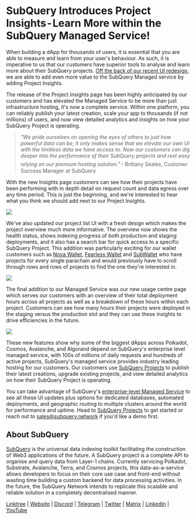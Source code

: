 # SubQuery Introduces Project Insights - Learn More within the SubQuery Managed Service!

When building a dApp for thousands of users, it is essential that you are able to measure and learn from your user's behaviour. As such, it is imperative to us that our customers have superior tools to analyse and learn more about their SubQuery projects. [Off the back of our recent UI redesign](./20220901-managed-service-redesign.md), we are able to add even more value to the SubQuery Managed service by adding Project Insights.

The release of the Project Insights page has been highly anticipated by our customers and has elevated the Managed Service to be more than just infrastructure hosting, it's now a complete service. Within one platform, you can reliably publish your latest creation, scale your app to thousands (if not millions) of users, and now view detailed analytics and insights on how your SubQuery Project is operating.

> _"We pride ourselves on opening the eyes of others to just how powerful data can be, it only makes sense that we elevate our own UI with the limitless data we have access to. Now our customers can dig deeper into the performance of their SubQuery projects and rest easy relying on our premium hosting solution."_ ᠆ Brittany Seales, Customer Success Manager at SubQuery

With the new Insights page customers can see how their projects have been performing with in depth detail on request count and data egress over any time period. This is just the beginning, and we're interested to hear what you think we should add next to our Project Insights.

![](https://cdn-images-1.medium.com/max/1200/0*0m3sT-fgo0E_-zi9)

We've also updated our project list UI with a fresh design which makes the project overview much more informative. The overview now shows the health status, shows indexing progress of both production and staging deployments, and it also has a search bar for quick access to a specific SubQuery Project. This addition was particularly exciting for our wallet customers such as [Nova Wallet](https://novawallet.io/), [Fearless Wallet](https://fearlesswallet.io/) and [SubWallet](https://subwallet.app/) who have projects for every single parachain and would previously have to scroll through rows and rows of projects to find the one they're interested in.

![](https://cdn-images-1.medium.com/max/1200/0*6A3c1QG24flkxrKD)

The final addition to our Managed Service was our new usage centre page which serves our customers with an overview of their total deployment hours across all projects as well as a breakdown of these hours within each project. Customers can see how many hours their projects were deployed in the staging versus the production slot and they can use these insights to drive efficiencies in the future.

![](https://cdn-images-1.medium.com/max/1200/0*tTIlbjGmji_WLeOj)

These new features show why some of the biggest dApps across Polkadot, Cosmos, Avalanche, and Algorand depend on SubQuery's enterprise level managed service, with 100s of millions of daily requests and hundreds of active projects, SubQuery's managed service provides industry leading hosting for our customers. Our customers use [SubQuery Projects](https://project.subquery.network/) to publish their latest creations, upgrade existing projects, and view detailed analytics on how their SubQuery Project is operating.

You can take advantage of SubQuery's [enterprise-level Managed Service](https://blog.subquery.network/blogs/20211228-enterprise-hosted.html) to see all these UI updates plus options for dedicated databases, automated deployments, and geographic routing to multiple clusters around the world for performance and uptime. Head to [SubQuery Projects](https://project.subquery.network/) to get started or reach out to sales@subquery.network if you'd like a demo first.

## About SubQuery

[SubQuery](https://subquery.network/) is the universal data indexing toolkit facilitating the construction of Web3 applications of the future. A SubQuery project is a complete API to organise and query data from Layer-1 chains. Currently servicing Polkadot, Substrate, Avalanche, Terra, and Cosmos projects, this data-as-a-service allows developers to focus on their core use case and front-end without wasting time building a custom backend for data processing activities. In the future, the SubQuery Network intends to replicate this scalable and reliable solution in a completely decentralised manner.

​​[Linktree](https://linktr.ee/subquerynetwork) | [Website](https://subquery.network/) | [Discord](https://discord.com/invite/78zg8aBSMG) | [Telegram](https://t.me/subquerynetwork) | [Twitter](https://twitter.com/subquerynetwork) | [Matrix](https://matrix.to/#/#subquery:matrix.org) | [LinkedIn](https://www.linkedin.com/company/subquery) | [YouTube](https://www.youtube.com/channel/UCi1a6NUUjegcLHDFLr7CqLw)
